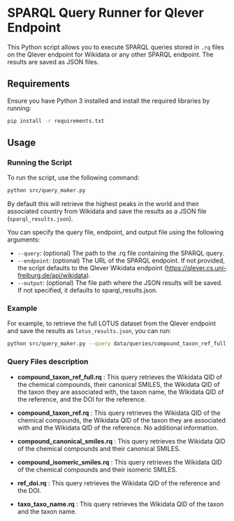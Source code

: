 # SPARQL Query Runner for Qlever Endpoint

This Python script allows you to execute SPARQL queries stored in `.rq` files on the Qlever endpoint for Wikidata or any other SPARQL endpoint. The results are saved as JSON files.

## Requirements

Ensure you have Python 3 installed and install the required libraries by running:

```bash
pip install -r requirements.txt
```

## Usage

### Running the Script

To run the script, use the following command:

```bash
python src/query_maker.py
```
By default this will retrieve the highest peaks in the world and their associated country from Wikidata and save the results as a JSON file (`sparql_results.json`).

You can specify the query file, endpoint, and output file using the following arguments:

- `--query`: (optional) The path to the .rq file containing the SPARQL query.
- `--endpoint`: (optional) The URL of the SPARQL endpoint. If not provided, the script defaults to the Qlever Wikidata endpoint (https://qlever.cs.uni-freiburg.de/api/wikidata).
- `--output`: (optional) The file path where the JSON results will be saved. If not specified, it defaults to sparql_results.json.

### Example 

For example, to retrieve the full LOTUS dataset from the Qlever endpoint and save the results as `lotus_results.json`, you can run:

```bash
python src/query_maker.py --query data/queries/compound_taxon_ref_full.rq --output data/results/full_lotus_results.json
```

### Query Files description

- **compound_taxon_ref_full.rq** : This query retrieves the Wikidata QID of the chemical compounds, their canonical SMILES, the Wikidata QID of the taxon they are associated with, the taxon name, the Wikidata QID of the reference, and the DOI for the reference.

- **compound_taxon_ref.rq** : This query retrieves the Wikidata QID of the chemical compounds, the Wikidata QID of the taxon they are associated with and the Wikidata QID of the reference. No additional information.

- **compound_canonical_smiles.rq** : This query retrieves the Wikidata QID of the chemical compounds and their canonical SMILES.

- **compound_isomeric_smiles.rq** : This query retrieves the Wikidata QID of the chemical compounds and their isomeric SMILES.

- **ref_doi.rq** : This query retrieves the Wikidata QID of the reference and the DOI.

- **taxo_taxo_name.rq** : This query retrieves the Wikidata QID of the taxon and the taxon name.
